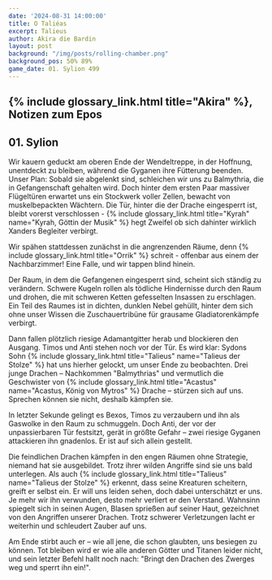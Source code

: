 ```yaml
---
date: '2024-08-31 14:00:00'
title: O Taliéas
excerpt: Talieus
author: Akira die Bardin
layout: post
background: "/img/posts/rolling-chamber.png"
background_pos: 50% 89%
game_date: 01. Sylion 499
---
```


## {% include glossary_link.html title="Akira" %}, Notizen zum Epos

## 01. Sylion

Wir kauern geduckt am oberen Ende der Wendeltreppe, in der Hoffnung, unentdeckt
zu bleiben, während die Gyganen ihre Fütterung beenden. Unser Plan: Sobald sie
abgelenkt sind, schleichen wir uns zu Balmythria, die in Gefangenschaft gehalten
wird. Doch hinter dem ersten Paar massiver Flügeltüren erwartet uns ein
Stockwerk voller Zellen, bewacht von muskelbepackten Wächtern. Die Tür, hinter
die der Drache eingesperrt ist, bleibt vorerst verschlossen - {% include glossary_link.html title="Kyrah" name="Kyrah, Göttin der Musik" %}
hegt Zweifel ob sich dahinter wirklich Xanders Begleiter verbirgt.

Wir spähen stattdessen zunächst in die angrenzenden Räume, denn {% include glossary_link.html title="Orrik" %}
schreit - offenbar aus einem der Nachbarzimmer! Eine Falle, und wir tappen
blind hinein.

Der Raum, in dem die Gefangenen eingesperrt sind, scheint sich ständig zu
verändern. Schwere Kugeln rollen als tödliche Hindernisse durch den Raum und
drohen, die mit schweren Ketten gefesselten Insassen zu erschlagen. Ein Teil
des Raumes ist in dichten, dunklen Nebel gehüllt, hinter dem sich ohne unser
Wissen die Zuschauertribüne für grausame Gladiatorenkämpfe verbirgt.

Dann fallen plötzlich riesige Adamantgitter herab und blockieren den Ausgang.
Timos und Anti stehen noch vor der Tür. Es wird klar: Sydons Sohn {% include glossary_link.html title="Talieus" name="Talieus der Stolze" %} hat
uns hierher gelockt, um unser Ende zu beobachten. Drei junge Drachen –
Nachkommen "Balmythrias" und vermutlich die Geschwister von {% include glossary_link.html title="Acastus" name="Acastus, König von Mytros" %}
Drache – stürzen sich auf uns. Sprechen können sie nicht, deshalb kämpfen sie.

In letzter Sekunde gelingt es Bexos, Timos zu verzaubern und ihn als Gaswolke
in den Raum zu schmuggeln. Doch Anti, der vor der unpassierbaren Tür festsitzt,
gerät in größte Gefahr – zwei riesige Gyganen attackieren ihn gnadenlos. Er ist
auf sich allein gestellt.

Die feindlichen Drachen kämpfen in den engen Räumen ohne Strategie, niemand hat
sie ausgebildet. Trotz ihrer wilden Angriffe sind sie uns bald unterlegen. Als
auch {% include glossary_link.html title="Talieus" name="Talieus der Stolze" %}
erkennt, dass seine Kreaturen scheitern, greift er selbst ein. Er will uns
leiden sehen, doch dabei unterschätzt er uns. Je mehr wir ihn verwunden, desto
mehr verliert er den Verstand. Wahnsinn spiegelt sich in seinen Augen, Blasen
sprießen auf seiner Haut, gezeichnet von den Angriffen unserer Drachen. Trotz
schwerer Verletzungen lacht er weiterhin und schleudert Zauber auf uns.

Am Ende stirbt auch er – wie all jene, die schon glaubten, uns besiegen zu
können. Tot bleiben wird er wie alle anderen Götter und Titanen leider nicht,
und sein letzter Befehl hallt noch nach: "Bringt den Drachen des Zwerges weg
und sperrt ihn ein!".
